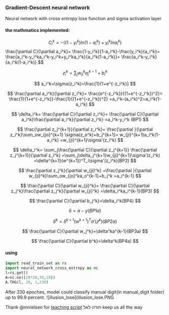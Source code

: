 ### Gradient-Descent neural network
Neural network with cross entropy lose function and sigma activation layer

#### the mathmatics implemented:
$$
C_i^k=-((1-y_i^k)ln(1-a_i^k)+y_i^klna_i^k)$$
\frac{\partial C}{\partial a_i^k}=
\frac{1-y_i^k}{1-a_i^k}-\frac{y_i^k}{a_i^k}=
\frac{a_i^k-y_i^ka_i^k-y_i^k+y_i^ka_i^k}{a_i^k(1-a_i^k)}=
\frac{a_i^k-y_i^k}{a_i^k(1-a_i^k)}
$$

$$
z_i^k=\sum_jw_{ij}^ka_j^{k-1}+b_i^k
$$

$$
a_i^k=\sigma(z_i^k)=\frac{1}{1+e^{-z_i^k}}
$$

$$
\frac{\partial a_i^k}{\partial z_i^k}=
\frac{e^{-z_i^k}}{(1+e^{-z_i^k})^2}=
\frac{1}{1+e^{-z_i^k}}-\frac{1}{(1+e^{-z_i^k})^2}
=a_i^k-(a_i^k)^2=a_i^k(1-a_i^k)
$$

$$
\delta_i^k=
\frac{\partial C}{\partial z_i^k}=
\frac{\partial C}{\partial a_i^k}\frac{\partial a_i^k}{\partial z_i^k}
=a_i^k-y_i^k (BP1)
$$

$$
\frac{\partial z_j^{k+1}}{\partial z_i^k}=
\frac{\partial }{\partial z_i^k}\sum_ow_{jo}^{k+1}
\sigma(z_o^k)+b_j^{k+1}=
w_{ji}^{k+1}a_i^k(1-a_i^k)
=w_{ji}^{k+1}\sigma'(z_i^k)
$$

$$
\delta_i^k=
\sum_j\frac{\partial C}{\partial z_j^{k+1}}
\frac{\partial z_j^{k+1}}{\partial z_i^k}
=\sum_j\delta_j^{k+1}w_{ji}^{k+1}\sigma'(z_i^k)
=\delta^{k+1}(w^{k+1})^T_i\sigma'(z_i^k)(BP2)
$$

$$
\frac{\partial z_j^k}{\partial w_{ji}^k}
=\frac{\partial }{\partial w_{ji}^k}\sum_ow_{jo}^ka_o^{k-1}+b_j^k
=a_i^{k-1}
$$

$$
\frac{\partial C}{\partial w_{ji}^k}=
\frac{\partial C}{\partial z_j^k}\frac{\partial z_j^k}{\partial w_{ji}^k}
=\delta_i^ka_i^{k-1}(BP3)
$$

$$
\frac{\partial C}{\partial b_j^k}=\delta_i^k(BP4)
$$

$$
\delta=a-y(BP1a)
$$

$$
\delta^k=\delta^{k+1}(w^{k+1})^T\sigma'(z^k)(BP2a)
$$

$$
\frac{\partial C}{\partial w_j^k}=\delta^ka^{k-1}(BP3a)
$$

$$
\frac{\partial C}{\partial b^k}=\delta^k(BP4a)
$$

#### using
```Python
import read_train_set as rs
import neural_network_cross_extropy as nc
l=rs.get()
A=nc.nn([28*28,30,10])
A.THG(l, 20, 1,330)
```
After 330 epoches, model could classify manual digit(in manual_digit folder) up to 99.9 percent.
![illusion_lose](illusion_lose.PNG


Thank @mnielsen for [teaching script](http://neuralnetworksanddeeplearning.com/) 
תודה לאל keep us all the way
